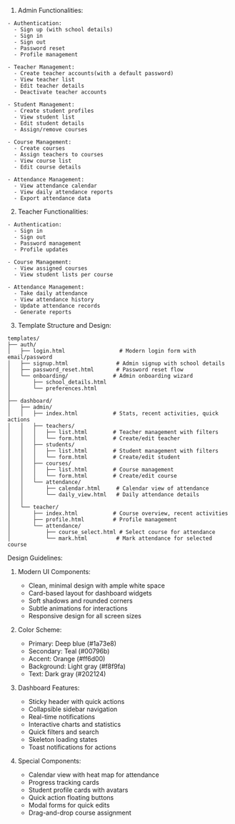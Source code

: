
1. Admin Functionalities:
```
- Authentication:
  - Sign up (with school details)
  - Sign in
  - Sign out
  - Password reset
  - Profile management

- Teacher Management:
  - Create teacher accounts(with a default password)
  - View teacher list
  - Edit teacher details
  - Deactivate teacher accounts

- Student Management:
  - Create student profiles
  - View student list
  - Edit student details
  - Assign/remove courses

- Course Management:
  - Create courses
  - Assign teachers to courses
  - View course list
  - Edit course details

- Attendance Management:
  - View attendance calendar
  - View daily attendance reports
  - Export attendance data
```

2. Teacher Functionalities:
```
- Authentication:
  - Sign in
  - Sign out
  - Password management
  - Profile updates

- Course Management:
  - View assigned courses
  - View student lists per course

- Attendance Management:
  - Take daily attendance
  - View attendance history
  - Update attendance records
  - Generate reports
```

3. Template Structure and Design:

```
templates/
├── auth/
│   ├── login.html                 # Modern login form with email/password
│   ├── signup.html               # Admin signup with school details
│   ├── password_reset.html       # Password reset flow
│   └── onboarding/              # Admin onboarding wizard
│       ├── school_details.html
│       └── preferences.html
│
├── dashboard/
│   ├── admin/
│   │   ├── index.html           # Stats, recent activities, quick actions
│   │   ├── teachers/
│   │   │   ├── list.html        # Teacher management with filters
│   │   │   └── form.html        # Create/edit teacher
│   │   ├── students/
│   │   │   ├── list.html        # Student management with filters
│   │   │   └── form.html        # Create/edit student
│   │   ├── courses/
│   │   │   ├── list.html        # Course management
│   │   │   └── form.html        # Create/edit course
│   │   └── attendance/
│   │       ├── calendar.html     # Calendar view of attendance
│   │       └── daily_view.html   # Daily attendance details
│   │
│   └── teacher/
│       ├── index.html           # Course overview, recent activities
│       ├── profile.html         # Profile management
│       └── attendance/
│           ├── course_select.html # Select course for attendance
│           └── mark.html         # Mark attendance for selected course
```

Design Guidelines:
1. Modern UI Components:
   - Clean, minimal design with ample white space
   - Card-based layout for dashboard widgets
   - Soft shadows and rounded corners
   - Subtle animations for interactions
   - Responsive design for all screen sizes

2. Color Scheme:
   - Primary: Deep blue (#1a73e8)
   - Secondary: Teal (#00796b)
   - Accent: Orange (#ff6d00)
   - Background: Light gray (#f8f9fa)
   - Text: Dark gray (#202124)

3. Dashboard Features:
   - Sticky header with quick actions
   - Collapsible sidebar navigation
   - Real-time notifications
   - Interactive charts and statistics
   - Quick filters and search
   - Skeleton loading states
   - Toast notifications for actions

4. Special Components:
   - Calendar view with heat map for attendance
   - Progress tracking cards
   - Student profile cards with avatars
   - Quick action floating buttons
   - Modal forms for quick edits
   - Drag-and-drop course assignment